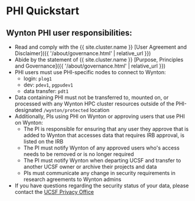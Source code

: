 # PHI Quickstart

## Wynton PHI user responsibilities:

- Read and comply with the {{ site.cluster.name }} [User Agreement and Disclaimer]({{ '/about/governance.html' | relative_url }})
- Abide by the statement of {{ site.cluster.name }} [Purpose, Principles and Governance]({{ '/about/governance.html' | relative_url }})
- PHI users must use PHI-specific nodes to connect to Wynton:
  - login: `plog1`
  - dev: `pdev1`, `pgpudev1`
  - data transfer: `pdt1`
- Data containing PHI must not be transferred to, mounted on, or processed with any Wynton HPC cluster resources outside of the PHI-designated `/wynton/protected` location
- Additionally, PIs using PHI on Wynton or approving users that use PHI on Wynton:
  - The PI is responsible for ensuring that any user they approve that is added to Wynton that accesses data that requires IRB approval, is listed on the IRB
  - The PI must notify Wynton of any approved users who's access needs to be removed or is no longer required
  - The PI must notify Wynton when departing UCSF and transfer to another UCSF owner or archive their projects and data
  - PIs must communicate any change in security requirements in research agreements to Wynton admins
- If you have questions regarding the security status of your data, please contact the [UCSF Privacy Office](https://hipaa.ucsf.edu/)


